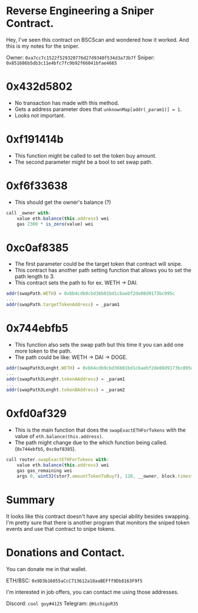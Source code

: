 # Reverse Engineering a Sniper Contract.
Hey, I've seen this contract on BSCScan and wondered how it worked.
And this is my notes for the sniper. 

Owner: `0xa7cc7c1522f529320776d27d9340f534d3a73b7f`
Sniper: `0x851686b5db3c11e4bfc7fc9b92f66041bfae4665`

# 0x432d5802
- No transaction has made with this method.
- Gets a address parameter does that `unknownMap[addr(_param1)] = 1`.
- Looks not important.

# 0xf191414b
- This function might be called to set the token buy amount.
- The second parameter might be a bool to set swap path.

# 0xf6f33638
- This should get the owner's balance (?)
```js
call _owner with:
    value eth.balance(this.address) wei
    gas 2300 * is_zero(value) wei
```

# 0xc0af8385
- The first parameter could be the target token that contract will snipe.
- This contract has another path setting function that allows you to set the path length to 3.
- This contract sets the path to for ex. WETH -> DAI.
```js
addr(swapPath.WETH) = 0xbb4cdb9cbd36b01bd1cbaebf2de08d9173bc095c
...
addr(swapPath.targetTokenAddress) = _param1
```

# 0x744ebfb5
- This function also sets the swap path but this time it you can add one more token to the path.
- The path could be like: WETH -> DAI -> DOGE.
```js
addr(swapPath3Lenght.WETH) = 0xbb4cdb9cbd36b01bd1cbaebf2de08d9173bc095c
...
addr(swapPath3Lenght.tokenAAddress) = _param1
...
addr(swapPath3Lenght.tokenBAddress) = _param2
```

# 0xfd0af329
- This is the main function that does the `swapExactETHForTokens` with the value of `eth.balance(this.address)`.
- The path might change due to the which function being called. (`0x744ebfb5`, `0xc0af8385`).

```js
call router.swapExactETHForTokens with:
    value eth.balance(this.address) wei
    gas gas_remaining wei
    args 0, uint32(stor7.amountTokenToBuy?), 128, __owner, block.timestamp + 3600, swapPath.length
```

# Summary
It looks like this contract doesn't have any special ability besides swapping.
I'm pretty sure that there is another program that monitors the sniped token events and use that contract to snipe tokens.

# Donations and Contact.
You can donate me in that wallet.

ETH/BSC: `0x9D3b16055aCcC713612a18aaBEFff9Db8163F9f5`

I'm interested in job offers, you can contact me using those addresses.

Discord: `cool guy#4125`
Telegram: `@HichigoR35`
